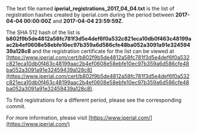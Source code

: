 The text file named **iperial_registrations_2017_04_04.txt** is the list of registration hashes created by iperial.com during the period between **2017-04-04 00:00:00Z** and **2017-04-04 23:59:59Z**.

The SHA 512 hash of the list is **b802f9b5de4812a58fc781f3d5e4def6f0a532c821eca10db0f463c48199aac2b4ef0608e58ebfe10ec97b359a6d586cfe48ba052a3091a91e32459439a128c8** and the registration certificate for the list can be viewed at [https://www.iperial.com/cert/b802f9b5de4812a58fc781f3d5e4def6f0a532c821eca10db0f463c48199aac2b4ef0608e58ebfe10ec97b359a6d586cfe48ba052a3091a91e32459439a128c8](https://www.iperial.com/cert/b802f9b5de4812a58fc781f3d5e4def6f0a532c821eca10db0f463c48199aac2b4ef0608e58ebfe10ec97b359a6d586cfe48ba052a3091a91e32459439a128c8).

To find registrations for a different period, please see the corresponding commit.

For more information, please visit [https://www.iperial.com/](https://www.iperial.com/)
